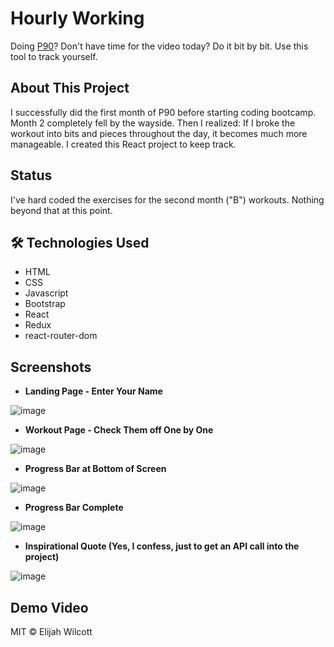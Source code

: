 # Hourly Working

Doing [P90](https://www.beachbodyondemand.com/programs/p90/workouts)? Don't have time for the video today? Do it bit by bit. Use this tool to track yourself.

## About This Project

I successfully did the first month of P90 before starting coding bootcamp. Month 2 completely fell by the wayside. Then I realized: If I broke the workout into bits and pieces throughout the day, it becomes much more manageable. I created this React project to keep track.

## Status

I've hard coded the exercises for the second month ("B") workouts. Nothing beyond that at this point.

## :hammer_and_wrench: Technologies Used

- HTML
- CSS
- Javascript
- Bootstrap
- React
- Redux
- react-router-dom

## Screenshots

- **Landing Page - Enter Your Name**  
  
![image](https://raw.githubusercontent.com/ejw773/hourly-workout/main/docs/img/IMG_7255.PNG)

- **Workout Page - Check Them off One by One**  
  
![image](https://raw.githubusercontent.com/ejw773/hourly-workout/main/docs/img/IMG_7257.PNG)

- **Progress Bar at Bottom of Screen**  
  
![image](https://raw.githubusercontent.com/ejw773/hourly-workout/main/docs/img/IMG_7258.PNG)

- **Progress Bar Complete**  
  
![image](https://raw.githubusercontent.com/ejw773/hourly-workout/main/docs/img/IMG_7259.PNG)

- **Inspirational Quote (Yes, I confess, just to get an API call into the project)**  
  
![image](https://raw.githubusercontent.com/ejw773/hourly-workout/main/docs/img/IMG_7260.PNG)

## Demo Video

MIT © Elijah Wilcott
